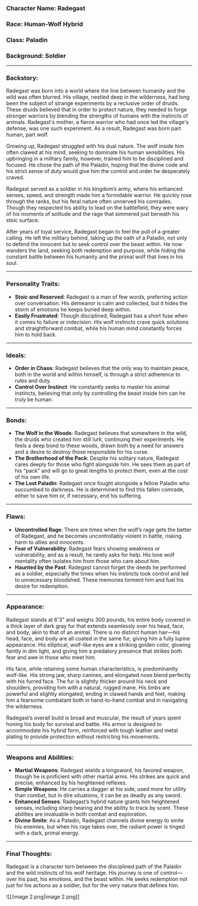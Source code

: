 ### **Character Name**: Radegast

### **Race**: Human-Wolf Hybrid

### **Class**: Paladin

### **Background**: Soldier

---

### **Backstory**:

Radegast was born into a world where the line between humanity and the wild was often blurred. His village, nestled deep in the wilderness, had long been the subject of strange experiments by a reclusive order of druids. These druids believed that in order to protect nature, they needed to forge stronger warriors by blending the strengths of humans with the instincts of animals. Radegast's mother, a fierce warrior who had once led the village's defense, was one such experiment. As a result, Radegast was born part human, part wolf.

Growing up, Radegast struggled with his dual nature. The wolf inside him often clawed at his mind, seeking to dominate his human sensibilities. His upbringing in a military family, however, trained him to be disciplined and focused. He chose the path of the Paladin, hoping that the divine code and his strict sense of duty would give him the control and order he desperately craved.

Radegast served as a soldier in his kingdom’s army, where his enhanced senses, speed, and strength made him a formidable warrior. He quickly rose through the ranks, but his feral nature often unnerved his comrades. Though they respected his ability to lead on the battlefield, they were wary of his moments of solitude and the rage that simmered just beneath his stoic surface.

After years of loyal service, Radegast began to feel the pull of a greater calling. He left the military behind, taking up the oath of a Paladin, not only to defend the innocent but to seek control over the beast within. He now wanders the land, seeking both redemption and purpose, while hiding the constant battle between his humanity and the primal wolf that lives in his soul.

---

### **Personality Traits**:

- **Stoic and Reserved**: Radegast is a man of few words, preferring action over conversation. His demeanor is calm and collected, but it hides the storm of emotions he keeps buried deep within.
- **Easily Frustrated**: Though disciplined, Radegast has a short fuse when it comes to failure or indecision. His wolf instincts crave quick solutions and straightforward combat, while his human mind constantly forces him to hold back.

---

### **Ideals**:

- **Order in Chaos**: Radegast believes that the only way to maintain peace, both in the world and within himself, is through a strict adherence to rules and duty.
- **Control Over Instinct**: He constantly seeks to master his animal instincts, believing that only by controlling the beast inside him can he truly be human.

---

### **Bonds**:

- **The Wolf in the Woods**: Radegast believes that somewhere in the wild, the druids who created him still lurk, continuing their experiments. He feels a deep bond to these woods, drawn both by a need for answers and a desire to destroy those responsible for his curse.
- **The Brotherhood of the Pack**: Despite his solitary nature, Radegast cares deeply for those who fight alongside him. He sees them as part of his “pack” and will go to great lengths to protect them, even at the cost of his own life.
- **The Lost Paladin**: Radegast once fought alongside a fellow Paladin who succumbed to darkness. He is determined to find this fallen comrade, either to save him or, if necessary, end his suffering.

---

### **Flaws**:

- **Uncontrolled Rage**: There are times when the wolf’s rage gets the better of Radegast, and he becomes uncontrollably violent in battle, risking harm to allies and innocents.
- **Fear of Vulnerability**: Radegast fears showing weakness or vulnerability, and as a result, he rarely asks for help. His lone wolf mentality often isolates him from those who care about him.
- **Haunted by the Past**: Radegast cannot forget the deeds he performed as a soldier, especially the times when his instincts took control and led to unnecessary bloodshed. These memories torment him and fuel his desire for redemption.

---

### **Appearance**:

Radegast stands at 6'3" and weighs 300 pounds, his entire body covered in a thick layer of dark gray fur that extends seamlessly over his head, face, and body, akin to that of an animal. There is no distinct human hair—his head, face, and body are all coated in the same fur, giving him a fully lupine appearance. His elliptical, wolf-like eyes are a striking golden color, glowing faintly in dim light, and giving him a predatory presence that strikes both fear and awe in those who meet him.

His face, while retaining some human characteristics, is predominantly wolf-like. His strong jaw, sharp canines, and elongated nose blend perfectly with his furred face. The fur is slightly thicker around his neck and shoulders, providing him with a natural, rugged mane. His limbs are powerful and slightly elongated, ending in clawed hands and feet, making him a fearsome combatant both in hand-to-hand combat and in navigating the wilderness.

Radegast’s overall build is broad and muscular, the result of years spent honing his body for survival and battle. His armor is designed to accommodate his hybrid form, reinforced with tough leather and metal plating to provide protection without restricting his movements.

---

### **Weapons and Abilities**:

- **Martial Weapons**: Radegast wields a longsword, his favored weapon, though he is proficient with other martial arms. His strikes are quick and precise, enhanced by his heightened reflexes.
- **Simple Weapons**: He carries a dagger at his side, used more for utility than combat, but in dire situations, it can be as deadly as any sword.
- **Enhanced Senses**: Radegast’s hybrid nature grants him heightened senses, including sharp hearing and the ability to track by scent. These abilities are invaluable in both combat and exploration.
- **Divine Smite**: As a Paladin, Radegast channels divine energy to smite his enemies, but when his rage takes over, the radiant power is tinged with a dark, primal energy.

---

### **Final Thoughts**:

Radegast is a character torn between the disciplined path of the Paladin and the wild instincts of his wolf heritage. His journey is one of control—over his past, his emotions, and the beast within. He seeks redemption not just for his actions as a soldier, but for the very nature that defines him.

![[/image 2.png|image 2.png]]